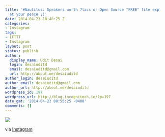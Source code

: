 ```yaml
---
title: '#Nautilus: Speakers worth 7lacs or Open Source "FREE" file explorer !! Use
  at your peace ;)'
date: 2014-04-23 18:40:25 Z
categories:
- Instagram
tags:
- IFTTT
- Instagram
layout: post
status: publish
author:
  display_name: Udit Desai
  login: desaiuditd
  email: desaiuditd@gmail.com
  url: http://about.me/desaiuditd
author_login: desaiuditd
author_email: desaiuditd@gmail.com
author_url: http://about.me/desaiuditd
wordpress_id: 197
wordpress_url: http://blog.incognitech.in/?p=197
date_gmt: '2014-04-23 08:55:25 -0400'
comments: []
---
```


![](http://origincache-prn.fbcdn.net/10261328_1484556481758727_550060817_n.jpg)

via [Instagram](http://ift.tt/1mxWhUZ)
